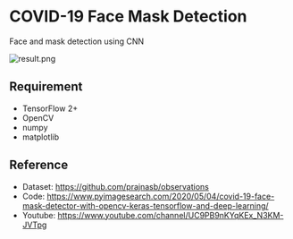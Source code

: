 # COVID-19 Face Mask Detection

Face and mask detection using CNN

![result.png](imgs/result.png)

## Requirement

- TensorFlow 2+
- OpenCV
- numpy
- matplotlib

## Reference

- Dataset: https://github.com/prajnasb/observations
- Code: https://www.pyimagesearch.com/2020/05/04/covid-19-face-mask-detector-with-opencv-keras-tensorflow-and-deep-learning/
- Youtube: https://www.youtube.com/channel/UC9PB9nKYqKEx_N3KM-JVTpg
